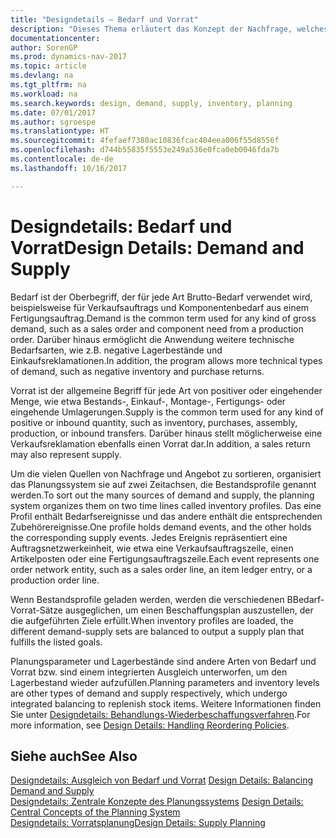 ```yaml
---
title: "Designdetails – Bedarf und Vorrat"
description: "Dieses Thema erläutert das Konzept der Nachfrage, welches der allgemeine Begriff ist für jede Art Brutto-Bedarf, wie beispielsweise für Verkaufsauftrags und Komponentenbedarf aus einem Fertigungsauftrag."
documentationcenter: 
author: SorenGP
ms.prod: dynamics-nav-2017
ms.topic: article
ms.devlang: na
ms.tgt_pltfrm: na
ms.workload: na
ms.search.keywords: design, demand, supply, inventory, planning
ms.date: 07/01/2017
ms.author: sgroespe
ms.translationtype: HT
ms.sourcegitcommit: 4fefaef7380ac10836fcac404eea006f55d8556f
ms.openlocfilehash: d744b55835f5553e249a536e0fca0eb0046fda7b
ms.contentlocale: de-de
ms.lasthandoff: 10/16/2017

---
```

# <a name="design-details-demand-and-supply"></a><span data-ttu-id="06405-103">Designdetails: Bedarf und Vorrat</span><span class="sxs-lookup"><span data-stu-id="06405-103">Design Details: Demand and Supply</span></span>
<span data-ttu-id="06405-104">Bedarf ist der Oberbegriff, der für jede Art Brutto-Bedarf verwendet wird, beispielsweise für Verkaufsauftrags und Komponentenbedarf aus einem Fertigungsauftrag.</span><span class="sxs-lookup"><span data-stu-id="06405-104">Demand is the common term used for any kind of gross demand, such as a sales order and component need from a production order.</span></span> <span data-ttu-id="06405-105">Darüber hinaus ermöglicht die Anwendung weitere technische Bedarfsarten, wie z.B. negative Lagerbestände und Einkaufsreklamationen.</span><span class="sxs-lookup"><span data-stu-id="06405-105">In addition, the program allows more technical types of demand, such as negative inventory and purchase returns.</span></span>  
  
<span data-ttu-id="06405-106">Vorrat ist der allgemeine Begriff für jede Art von positiver oder eingehender Menge, wie etwa Bestands-, Einkauf-, Montage-, Fertigungs- oder eingehende Umlagerungen.</span><span class="sxs-lookup"><span data-stu-id="06405-106">Supply is the common term used for any kind of positive or inbound quantity, such as inventory, purchases, assembly, production, or inbound transfers.</span></span> <span data-ttu-id="06405-107">Darüber hinaus stellt möglicherweise eine Verkaufsreklamation ebenfalls einen Vorrat dar.</span><span class="sxs-lookup"><span data-stu-id="06405-107">In addition, a sales return may also represent supply.</span></span>  
  
<span data-ttu-id="06405-108">Um die vielen Quellen von Nachfrage und Angebot zu sortieren, organisiert das Planungssystem sie auf zwei Zeitachsen, die Bestandsprofile genannt werden.</span><span class="sxs-lookup"><span data-stu-id="06405-108">To sort out the many sources of demand and supply, the planning system organizes them on two time lines called inventory profiles.</span></span> <span data-ttu-id="06405-109">Das eine Profil enthält Bedarfsereignisse und das andere enthält die entsprechenden Zubehörereignisse.</span><span class="sxs-lookup"><span data-stu-id="06405-109">One profile holds demand events, and the other holds the corresponding supply events.</span></span> <span data-ttu-id="06405-110">Jedes Ereignis repräsentiert eine Auftragsnetzwerkeinheit, wie etwa eine Verkaufsauftragszeile, einen Artikelposten oder eine Fertigungsauftragszeile.</span><span class="sxs-lookup"><span data-stu-id="06405-110">Each event represents one order network entity, such as a sales order line, an item ledger entry, or a production order line.</span></span>  
  
<span data-ttu-id="06405-111">Wenn Bestandsprofile geladen werden, werden die verschiedenen BBedarf-Vorrat-Sätze ausgeglichen, um einen Beschaffungsplan auszustellen, der die aufgeführten Ziele erfüllt.</span><span class="sxs-lookup"><span data-stu-id="06405-111">When inventory profiles are loaded, the different demand-supply sets are balanced to output a supply plan that fulfills the listed goals.</span></span>  
  
<span data-ttu-id="06405-112">Planungsparameter und Lagerbestände sind andere Arten von Bedarf und Vorrat bzw. sind einem integrierten Ausgleich unterworfen, um den Lagerbestand wieder aufzufüllen.</span><span class="sxs-lookup"><span data-stu-id="06405-112">Planning parameters and inventory levels are other types of demand and supply respectively, which undergo integrated balancing to replenish stock items.</span></span> <span data-ttu-id="06405-113">Weitere Informationen finden Sie unter [Designdetails: Behandlungs-Wiederbeschaffungsverfahren](design-details-handling-reordering-policies.md).</span><span class="sxs-lookup"><span data-stu-id="06405-113">For more information, see [Design Details: Handling Reordering Policies](design-details-handling-reordering-policies.md).</span></span>  
  
## <a name="see-also"></a><span data-ttu-id="06405-114">Siehe auch</span><span class="sxs-lookup"><span data-stu-id="06405-114">See Also</span></span>  
<span data-ttu-id="06405-115">[Designdetails: Ausgleich von Bedarf und Vorrat](design-details-balancing-demand-and-supply.md) </span><span class="sxs-lookup"><span data-stu-id="06405-115">[Design Details: Balancing Demand and Supply](design-details-balancing-demand-and-supply.md) </span></span>  
<span data-ttu-id="06405-116">[Designdetails: Zentrale Konzepte des Planungssystems](design-details-central-concepts-of-the-planning-system.md) </span><span class="sxs-lookup"><span data-stu-id="06405-116">[Design Details: Central Concepts of the Planning System](design-details-central-concepts-of-the-planning-system.md) </span></span>  
[<span data-ttu-id="06405-117">Designdetails: Vorratsplanung</span><span class="sxs-lookup"><span data-stu-id="06405-117">Design Details: Supply Planning</span></span>](design-details-supply-planning.md)
